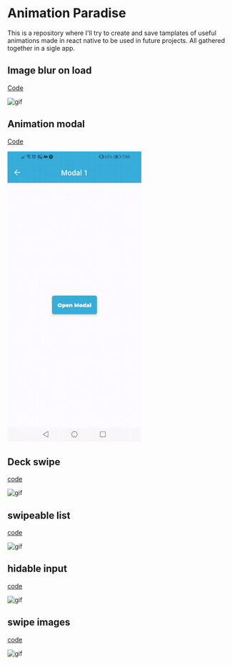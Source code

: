 # Animation Paradise

This is a repository where I'll try to create and save tamplates of useful animations made in react native to be used in future projects. All gathered together in a sigle app.

## Image blur on load

[Code](https://github.com/GabrielDVpereira/Animation-Paradise/tree/master/templates/animations/image-blur)

<img src="https://github.com/GabrielDVpereira/Animation-Paradise/raw/master/gifs/imageBlur.gif" alt="gif" width="300">

## Animation modal

[Code](https://github.com/GabrielDVpereira/Animation-Paradise/tree/master/templates/animations/Modal1)

<img src="gifs/modal (1).gif" alt="gif" width="300">

## Deck swipe

[code](https://github.com/GabrielDVpereira/Animation-Paradise/tree/master/templates/animations/deck-swiper)

<img src="gifs/deck-swipe.gif" alt="gif" width="300">

## swipeable list

[code](https://github.com/GabrielDVpereira/Animation-Paradise/tree/master/templates/animations/Swipe-list)

<img src="gifs/list.gif" alt="gif" width="300">

## hidable input

[code](https://github.com/GabrielDVpereira/Animation-Paradise/tree/master/templates/animations/hide-input)

<img src="gifs/hide.gif" alt="gif" width="300">

## swipe images

[code](https://github.com/GabrielDVpereira/Animation-Paradise/tree/master/templates/animations/swipe-image)

<img src="gifs/image-swipe.gif" alt="gif" width="300">
